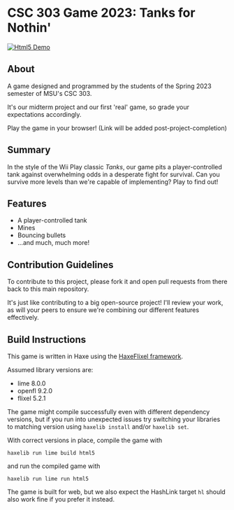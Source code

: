 # CSC 303 Game 2023: Tanks for Nothin'
[![Html5 Demo](https://github.com/SamBumgardner/csc-303-game-2023/actions/workflows/deploy-pages.yml/badge.svg)](https://github.com/SamBumgardner/csc-303-game-2023/actions/workflows/deploy-pages.yml)

## About
A game designed and programmed by the students of the Spring 2023 semester of MSU's CSC 303.

It's our midterm project and our first 'real' game, so grade your expectations accordingly.

Play the game in your browser! (Link will be added post-project-completion)

## Summary
In the style of the Wii Play classic *Tanks*, our game pits a player-controlled tank against overwhelming odds in a desperate fight for survival. Can you survive more levels than we're capable of implementing? Play to find out!

## Features
* A player-controlled tank
* Mines
* Bouncing bullets
* ...and much, much more!

## Contribution Guidelines
To contribute to this project, please fork it and open pull requests from there back to this main repository.

It's just like contributing to a big open-source project! I'll review your work, as will your peers to ensure we're combining our different features effectively.

## Build Instructions
This game is written in Haxe using the [HaxeFlixel framework](https://haxeflixel.com/).

Assumed library versions are:
* lime 8.0.0
* openfl 9.2.0
* flixel 5.2.1

The game might compile successfully even with different dependency versions, but if you run into unexpected issues try switching your libraries to matching version using `haxelib install` and/or `haxelib set`.

With correct versions in place, compile the game with
```
haxelib run lime build html5
```
and run the compiled game with 
```
haxelib run lime run html5
```
The game is built for web, but we also expect the HashLink target `hl` should also work fine if you prefer it instead.